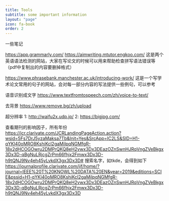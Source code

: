 ```yaml
---
title: Tools
subtitle: some important information
layout: "page"
icon: fa-book
order: 2
---
```


一些笔记

https://app.grammarly.com/
https://aimwriting.mtutor.engkoo.com/
这是两个英语语法检测的网站，大家在写论文的时候可以用来帮助检查拼写语法错误等（pdf中复制出的内容要删掉格式）

https://www.phrasebank.manchester.ac.uk/introducing-work/
这是一个写学术论文常用的句子的网站，会对每一部分内容的写法提供一些例句，可以参考

语音识别成文字
https://www.textfromtospeech.com/zh/voice-to-text/

去背景
https://www.remove.bg/zh/upload

超分辨率
1: http://waifu2x.udp.jp/    2: https://bigjpg.com/

查看期刊的影响因子，所有年份
https://jcr.clarivate.com/JCRLandingPageAction.action?wsid=5Fs7DrJ5yzaMaksa7Tb&Init=Yes&SrcApp=IC2LS&SID=H1-qYKl40oMRO8KshiKcl2gaMilpqNGMfgR-18x2dHCOGOwru2DMPrQKQ8eH2vwx3Dx3DEazOZnSwnHJRqVngZVeBkgx3Dx3D-qBgNuLRjcgZrPm66fhjx2Fmwx3Dx3D-h9tQNJ9Nv4eh45yLvkdX3gx3Dx3D#
搜索名字，如tkde，会得到如下
https://journalprofile.clarivate.com/jif/home/?journal=IEEE%20T%20KNOWL%20DATA%20EN&year=2019&editions=SCIE&pssid=H1-qYKl40oMRO8KshiKcl2gaMilpqNGMfgR-18x2dHCOGOwru2DMPrQKQ8eH2vwx3Dx3DEazOZnSwnHJRqVngZVeBkgx3Dx3D-qBgNuLRjcgZrPm66fhjx2Fmwx3Dx3D-h9tQNJ9Nv4eh45yLvkdX3gx3Dx3D
